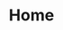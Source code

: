 ---
title: "Home"
description: "Harshdeep Singh's personal website — developer, designer, and terminal enthusiast."
---